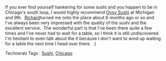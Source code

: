 If you ever find yourself hankering for some sushi and you happen to be
in Chicago's south loop, I would highly recommend [Oysy
Sushi](http://www.oysysushi.com/) at Michigan and 9th. 
[Richard](http://blogs.geekdojo.net/richard)turned me onto the place
about 6 months ago or so and I've always been very impressed with the
quality of the sushi and the excellent service.  The wonderful part is
that I've been there quite a few times and I've never had to wait for a
table, so I think it is still undiscovered.  I'm hesitant to even talk
about the it because I don't want to wind up waiting for a table the
next time I head over there.  :)

Technorati Tags : [Sushi](http://technorati.com/tag/Sushi),
[Chicago](http://technorati.com/tag/Chicago)
